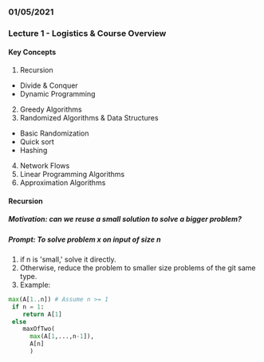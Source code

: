### 01/05/2021
### Lecture 1 - Logistics & Course Overview

#### Key Concepts

1. Recursion
- Divide & Conquer
- Dynamic Programming
2. Greedy Algorithms
3. Randomized Algorithms & Data Structures
- Basic Randomization
- Quick sort
- Hashing
4. Network Flows
5. Linear Programming Algorithms
6. Approximation Algorithms  

#### Recursion

##### Motivation: can we reuse a small solution to solve a bigger problem?
##### Prompt: To solve problem x on input of size n
1. if n is 'small,' solve it directly.
2. Otherwise, reduce the problem to smaller size problems of the git same type.
3. Example:
```Python
max(A[1..n]) # Assume n >= 1
 if n = 1:
    return A[1]
 else
    maxOfTwo(
      max(A[1,...,n-1]),
      A[n]
      )
```
